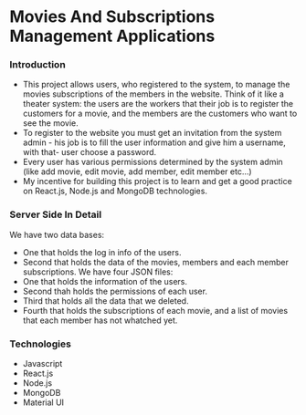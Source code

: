 # Movies And Subscriptions Management Applications

### Introduction
- This project allows users, who registered to the system, to manage the movies subscriptions of the members in the website. Think of it like a theater system: the users are the workers that their job is to register the customers for a movie, and the members are the customers who want to see the movie.
- To register to the website you must get an invitation from the system admin - his job is to fill the user information and give him a username, with that- user choose a password.
- Every user has various permissions determined by the system admin (like add movie, edit movie, add member, edit member etc...)
- My incentive for building this project is to learn and get a good practice on React.js, Node.js and MongoDB technologies.

### Server Side In Detail
We have two data bases:
- One that holds the log in info of the users.
- Second that holds the data of the movies, members and each member subscriptions.
We have four JSON files:
- One that holds the information of the users.
- Second thah holds the permissions of each user.
- Third that holds all the data that we deleted.
- Fourth that holds the subscriptions of each movie, and a list of movies that each member has not whatched yet.


### Technologies
- Javascript
- React.js
- Node.js
- MongoDB
- Material UI


